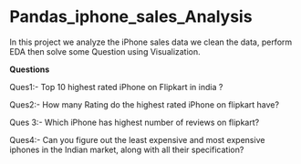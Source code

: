 # Pandas_iphone_sales_Analysis
In this project we analyze the iPhone sales data we clean the data, perform EDA then solve some Question using Visualization.

**Questions**

Ques1:- Top 10 highest rated iPhone on Flipkart in india ?

Ques2:- How many Rating do the highest rated iPhone on flipkart have?

Ques 3:- Which iPhone has highest number of reviews on flipkart?

Ques4:- Can you figure out the least expensive and most expensive iphones in the Indian market, along with all their specification?


